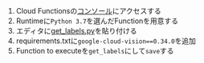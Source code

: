 1. Cloud Functionsの[コンソール](https://console.cloud.google.com/functions/list)にアクセスする
1. Runtimeに`Python 3.7`を選んだFunctionを用意する
1. エディタに[get_labels.py](./get_labels.py)を貼り付ける
1. requirements.txtに`google-cloud-vision==0.34.0`を追加
1. Function to executeを`get_labels`にして`save`する

